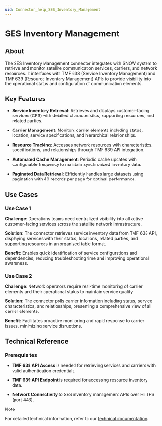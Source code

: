 ```yaml
---
uid: Connector_help_SES_Inventory_Management
---
```


# SES Inventory Management

## About

The SES Inventory Management connector integrates with SNOW system to retrieve and monitor satellite communication services, carriers, and network resources. It interfaces with TMF 638 (Service Inventory Management) and TMF 639 (Resource Inventory Management) APIs to provide visibility into the operational status and configuration of communication elements.

## Key Features

- **Service Inventory Retrieval**: Retrieves and displays customer-facing services (CFS) with detailed characteristics, supporting resources, and related parties.

- **Carrier Management**: Monitors carrier elements including status, location, service specifications, and hierarchical relationships.

- **Resource Tracking**: Accesses network resources with characteristics, specifications, and relationships through TMF 639 API integration.

- **Automated Cache Management**: Periodic cache updates with configurable frequency to maintain synchronized inventory data.

- **Paginated Data Retrieval**: Efficiently handles large datasets using pagination with 40 records per page for optimal performance.

## Use Cases

### Use Case 1

**Challenge**: Operations teams need centralized visibility into all active customer-facing services across the satellite network infrastructure.

**Solution**: The connector retrieves service inventory data from TMF 638 API, displaying services with their status, locations, related parties, and supporting resources in an organized table format.

**Benefit**: Enables quick identification of service configurations and dependencies, reducing troubleshooting time and improving operational awareness.

### Use Case 2

**Challenge**: Network operators require real-time monitoring of carrier elements and their operational status to maintain service quality.

**Solution**: The connector polls carrier information including status, service characteristics, and relationships, presenting a comprehensive view of all carrier elements.

**Benefit**: Facilitates proactive monitoring and rapid response to carrier issues, minimizing service disruptions.

## Technical Reference

### Prerequisites

- **TMF 638 API Access** is needed for retrieving services and carriers with valid authentication credentials.

- **TMF 639 API Endpoint** is required for accessing resource inventory data.

- **Network Connectivity** to SES inventory management APIs over HTTPS (port 443).

> [!NOTE]
> For detailed technical information, refer to our [technical documentation](xref:Connector_help_SES_Inventory_Management_Technical).
